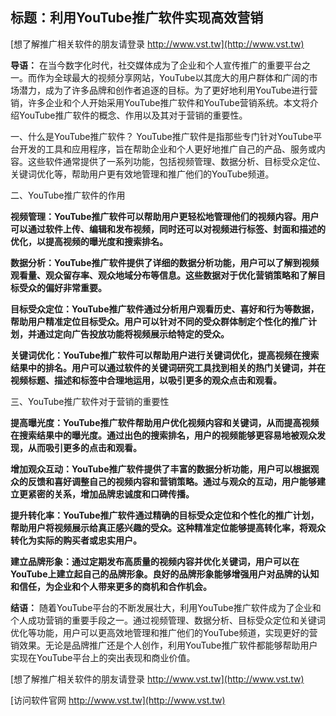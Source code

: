 ## **标题：利用YouTube推广软件实现高效营销**

[想了解推广相关软件的朋友请登录 http://www.vst.tw](http://www.vst.tw)

**导语：**
在当今数字化时代，社交媒体成为了企业和个人宣传推广的重要平台之一。而作为全球最大的视频分享网站，YouTube以其庞大的用户群体和广阔的市场潜力，成为了许多品牌和创作者追逐的目标。为了更好地利用YouTube进行营销，许多企业和个人开始采用YouTube推广软件和YouTube营销系统。本文将介绍YouTube推广软件的概念、作用以及其对于营销的重要性。

一、什么是YouTube推广软件？
YouTube推广软件是指那些专门针对YouTube平台开发的工具和应用程序，旨在帮助企业和个人更好地推广自己的产品、服务或内容。这些软件通常提供了一系列功能，包括视频管理、数据分析、目标受众定位、关键词优化等，帮助用户更有效地管理和推广他们的YouTube频道。

二、YouTube推广软件的作用

**视频管理：YouTube推广软件可以帮助用户更轻松地管理他们的视频内容。用户可以通过软件上传、编辑和发布视频，同时还可以对视频进行标签、封面和描述的优化，以提高视频的曝光度和搜索排名。**

**数据分析：YouTube推广软件提供了详细的数据分析功能，用户可以了解到视频观看量、观众留存率、观众地域分布等信息。这些数据对于优化营销策略和了解目标受众的偏好非常重要。**

**目标受众定位：YouTube推广软件通过分析用户观看历史、喜好和行为等数据，帮助用户精准定位目标受众。用户可以针对不同的受众群体制定个性化的推广计划，并通过定向广告投放功能将视频展示给特定的受众。**

**关键词优化：YouTube推广软件可以帮助用户进行关键词优化，提高视频在搜索结果中的排名。用户可以通过软件的关键词研究工具找到相关的热门关键词，并在视频标题、描述和标签中合理地运用，以吸引更多的观众点击和观看。**

三、YouTube推广软件对于营销的重要性

**提高曝光度：YouTube推广软件帮助用户优化视频内容和关键词，从而提高视频在搜索结果中的曝光度。通过出色的搜索排名，用户的视频能够更容易地被观众发现，从而吸引更多的点击和观看。**

**增加观众互动：YouTube推广软件提供了丰富的数据分析功能，用户可以根据观众的反馈和喜好调整自己的视频内容和营销策略。通过与观众的互动，用户能够建立更紧密的关系，增加品牌忠诚度和口碑传播。**

**提升转化率：YouTube推广软件通过精确的目标受众定位和个性化的推广计划，帮助用户将视频展示给真正感兴趣的受众。这种精准定位能够提高转化率，将观众转化为实际的购买者或忠实用户。**

**建立品牌形象：通过定期发布高质量的视频内容并优化关键词，用户可以在YouTube上建立起自己的品牌形象。良好的品牌形象能够增强用户对品牌的认知和信任，为企业和个人带来更多的商机和合作机会。**

**结语：**
随着YouTube平台的不断发展壮大，利用YouTube推广软件成为了企业和个人成功营销的重要手段之一。通过视频管理、数据分析、目标受众定位和关键词优化等功能，用户可以更高效地管理和推广他们的YouTube频道，实现更好的营销效果。无论是品牌推广还是个人创作，利用YouTube推广软件都能够帮助用户实现在YouTube平台上的突出表现和商业价值。

[想了解推广相关软件的朋友请登录 http://www.vst.tw](http://www.vst.tw)


[访问软件官网 http://www.vst.tw](http://www.vst.tw)
